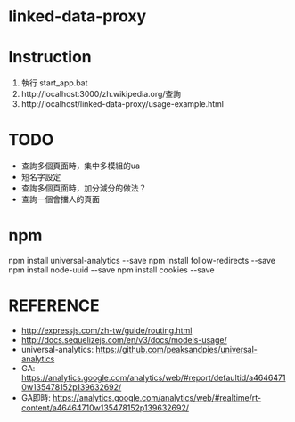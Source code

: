 # linked-data-proxy

# Instruction

1. 執行 start_app.bat
2. http://localhost:3000/zh.wikipedia.org/查詢
3. http://localhost/linked-data-proxy/usage-example.html

# TODO
- 查詢多個頁面時，集中多模組的ua
- 短名字設定
- 查詢多個頁面時，加分減分的做法？
- 查詢一個會擋人的頁面

# npm
npm install universal-analytics --save
npm install follow-redirects --save
npm install node-uuid --save
npm install cookies --save

# REFERENCE

- http://expressjs.com/zh-tw/guide/routing.html
- http://docs.sequelizejs.com/en/v3/docs/models-usage/
- universal-analytics: https://github.com/peaksandpies/universal-analytics
- GA: https://analytics.google.com/analytics/web/#report/defaultid/a46464710w135478152p139632692/
- GA即時: https://analytics.google.com/analytics/web/#realtime/rt-content/a46464710w135478152p139632692/